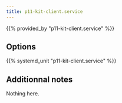 ```yaml
---
title: p11-kit-client.service
---
```


{{% provided_by "p11-kit-client.service" %}}

## Options

{{% systemd_unit "p11-kit-client.service" %}}

## Additionnal notes

Nothing here.